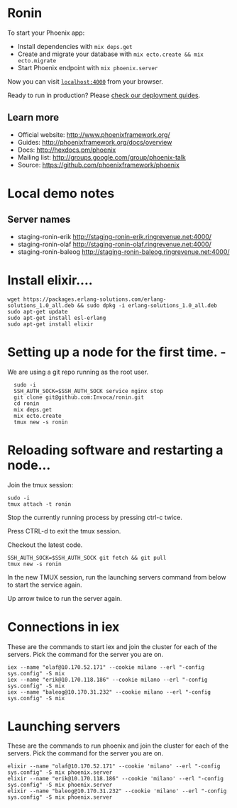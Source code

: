 # Ronin

To start your Phoenix app:

  * Install dependencies with `mix deps.get`
  * Create and migrate your database with `mix ecto.create && mix ecto.migrate`
  * Start Phoenix endpoint with `mix phoenix.server`

Now you can visit [`localhost:4000`](http://localhost:4000) from your browser.

Ready to run in production? Please [check our deployment guides](http://www.phoenixframework.org/docs/deployment).

## Learn more

  * Official website: http://www.phoenixframework.org/
  * Guides: http://phoenixframework.org/docs/overview
  * Docs: http://hexdocs.pm/phoenix
  * Mailing list: http://groups.google.com/group/phoenix-talk
  * Source: https://github.com/phoenixframework/phoenix

# Local demo notes

## Server names
 * staging-ronin-erik http://staging-ronin-erik.ringrevenue.net:4000/
 * staging-ronin-olaf http://staging-ronin-olaf.ringrevenue.net:4000/
 * staging-ronin-baleog http://staging-ronin-baleog.ringrevenue.net:4000/


# Install elixir....
```
wget https://packages.erlang-solutions.com/erlang-solutions_1.0_all.deb && sudo dpkg -i erlang-solutions_1.0_all.deb
sudo apt-get update
sudo apt-get install esl-erlang
sudo apt-get install elixir
```

# Setting up a node for the first time. -
We are using a git repo running as the root user.
```
  sudo -i
  SSH_AUTH_SOCK=$SSH_AUTH_SOCK service nginx stop
  git clone git@github.com:Invoca/ronin.git
  cd ronin
  mix deps.get
  mix ecto.create
  tmux new -s ronin
```

# Reloading software and restarting a node...
Join the tmux session:
```  
sudo -i
tmux attach -t ronin
```
Stop the currently running process by pressing ctrl-c twice.

Press CTRL-d to exit the tmux session.

Checkout the latest code.
```
SSH_AUTH_SOCK=$SSH_AUTH_SOCK git fetch && git pull
tmux new -s ronin
```

In the new TMUX session, run the launching servers command from below to start the service again. 

Up arrow twice to run the server again.


# Connections in iex
These are the commands to start iex and join the cluster for each of the servers.  Pick the command for the server you are on. 
```
iex --name "olaf@10.170.52.171" --cookie milano --erl "-config sys.config" -S mix
iex --name "erik@10.170.118.186" --cookie milano --erl "-config sys.config" -S mix
iex --name "baleog@10.170.31.232" --cookie milano --erl "-config sys.config" -S mix
```

# Launching servers
These are the commands to run phoenix and join the cluster for each of the servers.  Pick the command for the server you are on. 
```
elixir --name "olaf@10.170.52.171" --cookie 'milano' --erl "-config sys.config" -S mix phoenix.server
elixir --name "erik@10.170.118.186" --cookie 'milano' --erl "-config sys.config" -S mix phoenix.server
elixir --name "baleog@10.170.31.232" --cookie 'milano' --erl "-config sys.config" -S mix phoenix.server
```

